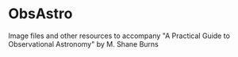 # ObsAstro
Image files and other resources to accompany "A Practical Guide to Observational Astronomy"  by M. Shane Burns
